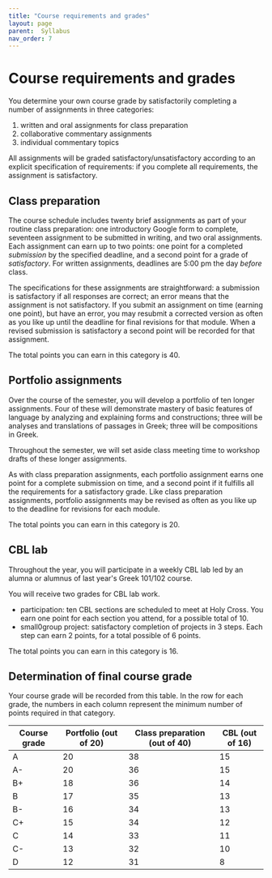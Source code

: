 ```yaml
---
title: "Course requirements and grades"
layout: page
parent:  Syllabus
nav_order: 7
---
```



# Course requirements and grades

You determine your own course grade by satisfactorily completing a number of assignments in three categories:

1. written and oral assignments for class preparation 
1. collaborative commentary assignments 
1. individual commentary topics

All assignments will be graded satisfactory/unsatisfactory according to an explicit specification of requirements: if you complete all requirements, the assignment is satisfactory.




##  Class preparation

The course schedule includes twenty brief assignments as part of your routine class preparation: one introductory Google form to complete, seventeen assignment to be submitted in writing, and two oral assignments. Each assignment can earn up to two points: one point for a completed *submission* by the specified deadline, and a second point for a grade of *satisfactory*. For written assignments, deadlines are 5:00 pm the day *before* class.  

The specifications for these assignments are straightforward: a submission is satisfactory if all responses are correct; an error means that the assignment is not satisfactory. If you submit an assignment on time (earning one point), but have an error, you may resubmit a corrected version as often as you like up until the deadline for final revisions for that module. When a revised submission is satisfactory a second point will be recorded for that assignment.

The total points you can earn in this category is 40.


## Portfolio assignments

Over the course of the semester, you will develop a portfolio of ten longer assignments. Four of these will demonstrate mastery of basic features of language by analyzing and explaining forms and constructions; three will be analyses and translations of passages in Greek; three  will be compositions in Greek.

Throughout the semester, we will set aside class meeting time to workshop drafts of these longer assignments.

As with class preparation assignments, each portfolio assignment earns one point for a complete submission on time, and a second point if it fulfills all the requirements for a satisfactory grade.  Like class preparation assignments, portfolio assignments may be revised as often as you like up to the deadline for revisions for each module. 

The total points you can earn in this category is 20.


## CBL lab

Throughout the year, you will participate in a weekly CBL lab led by an alumna or alumnus of last year's Greek 101/102 course.

You will receive two grades for CBL lab work.

- participation: ten CBL sections are scheduled to meet at Holy Cross.  You earn one point for each section you attend, for a possible total of 10.
- small0group project: satisfactory completion of projects in 3 steps. Each step can earn 2 points, for a total possible of 6 points.

The total points you can earn in this category is 16.

## Determination of final course grade


Your course grade will be recorded from this table.  In the row for each grade, the numbers in each column represent the minimum number of points required in that category.

| Course grade | Portfolio (out of 20) | Class preparation (out of 40) | CBL  (out of 16) |
| --- | --- | --- | --- |
| A | 20 | 38 |   15 | 
| A- | 20 | 36 |   15 | 
| B+ | 18 | 36 |   14 | 
| B | 17 | 35 |  13 | 
| B- | 16 | 34 |   13 | 
| C+ | 15 | 34 |   12 | 
| C | 14 | 33 |   11 | 
| C- | 13 | 32 |   10 | 
| D | 12 | 31 |   8 | 

